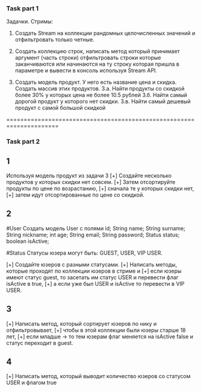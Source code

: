 ### Task part 1
   Задачки. Стримы:
   1. Создать Stream на коллекции рандомных целочисленных значений и отфильтровать только четные.
      
   2. Создать коллекцию строк, написать метод который принимает аргумент (часть строки)
      отфильтровать строки которые заканчиваются или начинаются на ту строку которая пришла в параметре и вывести в консоль используя Stream API.
   
   3. Создать модель продукт. У него есть название цена и скидка. Создать массив этих продуктов.
      3.а. Найти продукты со скидкой более 30% у которых цена не более 10.5 рублей
      3.б. Найти самый дорогой продукт у которого нет скидки.
      3.в. Найти самый дешевый продукт с самой большой скидкой



=====================================================================
### Task part 2
## 1
Используя модель продукт из задачи 3
[+] Создайте несколько продуктов у которых скидки нет совсем.
[+] Затем отсортируйте продукты по цене по возрастанию,
[+] сначала те у которых скидки нет,
[+] затем идут отсортированные по цене со скидкой.

## 2
#User
Создать модель User с полями
id;
String name;
String surname;
String nickname;
int age;
String email;
String password;
Status status;
boolean isActive;

#Status
Статусы юзера могут быть:
GUEST,
USER,
VIP USER.

[+] Создайте юзеров с разными статусами.
[+] Написать методы, которые проходят по коллекции юзеров в стриме и
   [+] если юзеры имеют статус guest, то
   засетать им статус USER и перевести флаг isActive в true,
   [+] а если уже был USER и isActive то перевести в VIP USER.
## 3
[+] Написать метод, который сортирует юзеров по нику и отфильтровывает,
[+] чтобы в этой коллекции были юзеры старше 18 лет,
[+] если младше -> то тем юзерам флаг меняется на isActive false и статус переходит в guest.
## 4
[+] Написать метод, который выводит количество юзеров со статусом USER и флагом true
